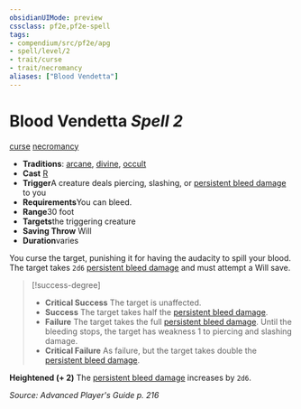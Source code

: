 ```yaml
---
obsidianUIMode: preview
cssclass: pf2e,pf2e-spell
tags:
- compendium/src/pf2e/apg
- spell/level/2
- trait/curse
- trait/necromancy
aliases: ["Blood Vendetta"]
---
```

# Blood Vendetta *Spell 2*   
[curse](../../rules/traits/curse.md)  [necromancy](../../rules/traits/necromancy.md)  

- **Traditions**: [arcane](../../rules/traits/arcane.md), [divine](../../rules/traits/divine.md), [occult](../../rules/traits/occult.md)
- **Cast** [R](../../rules/core-rulebook/chapter-9-playing-the-game.md#Actions "Reaction") 
- **Trigger**A creature deals piercing, slashing, or [persistent bleed damage](../../rules/conditions.md#Persistent%20Damage) to you
- **Requirements**You can bleed.
- **Range**30 foot
- **Targets**the triggering creature
- **Saving Throw** Will
- **Duration**varies

You curse the target, punishing it for having the audacity to spill your blood. The target takes `2d6` [persistent bleed damage](../../rules/conditions.md#Persistent%20Damage) and must attempt a Will save.

> [!success-degree] 
> - **Critical Success** The target is unaffected.
> - **Success** The target takes half the [persistent bleed damage](../../rules/conditions.md#Persistent%20Damage).
> - **Failure** The target takes the full [persistent bleed damage](../../rules/conditions.md#Persistent%20Damage). Until the bleeding stops, the target has weakness 1 to piercing and slashing damage.
> - **Critical Failure** As failure, but the target takes double the [persistent bleed damage](../../rules/conditions.md#Persistent%20Damage).

**Heightened (+ 2)** The [persistent bleed damage](../../rules/conditions.md#Persistent%20Damage) increases by `2d6`.

*Source: Advanced Player's Guide p. 216*